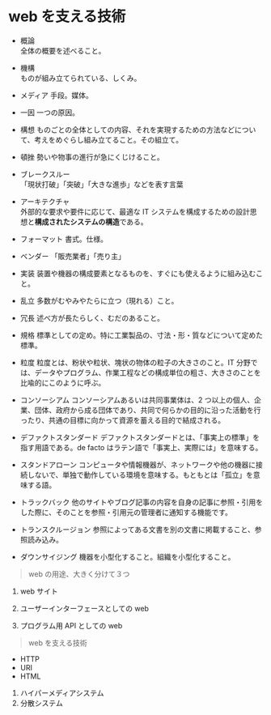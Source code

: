 # web を支える技術

- 概論  
  全体の概要を述べること。

- 機構  
  ものが組み立てられている、しくみ。

- メディア
  手段。媒体。

- 一因
  一つの原因。

- 構想
  ものごとの全体としての内容、それを実現するための方法などについて、考えをめぐらし組み立てること。その組立て。

- 頓挫
  勢いや物事の進行が急にくじけること。

- ブレークスルー  
  「現状打破」「突破」「大きな進歩」などを表す言葉

- アーキテクチャ  
  外部的な要求や要件に応じて、最適な IT システムを構成するための設計思想と**構成されたシステムの構造**である。

- フォーマット
  書式。仕様。

- ベンダー
  「販売業者」「売り主」

- 実装
  装置や機器の構成要素となるものを、すぐにも使えるように組み込むこと。

- 乱立
  多数がむやみやたらに立つ（現れる）こと。

- 冗長
  述べ方が長たらしく、むだのあること。

- 規格
  標準としての定め。特に工業製品の、寸法・形・質などについて定めた標準。

- 粒度
  粒度とは、粉状や粒状、塊状の物体の粒子の大きさのこと。IT 分野では、データやプログラム、作業工程などの構成単位の粗さ、大きさのことを比喩的にこのように呼ぶ。

- コンソーシアム
  コンソーシアムあるいは共同事業体は、2 つ以上の個人、企業、団体、政府から成る団体であり、共同で何らかの目的に沿った活動を行ったり、共通の目標に向かって資源を蓄える目的で結成される。

- デファクトスタンダード
  デファクトスタンダードとは、「事実上の標準」を指す用語である。de facto はラテン語で「事実上、実際には」を意味する。

- スタンドアローン
  コンピュータや情報機器が、ネットワークや他の機器に接続しないで、単独で動作している環境を意味する。もともとは「孤立」を意味する語。

- トラックバック
  他のサイトやブログ記事の内容を自身の記事に参照・引用をした際に、そのことを参照・引用元の管理者に通知する機能です。

- トランスクルージョン
  参照によってある文書を別の文書に掲載すること、参照読み込み。

- ダウンサイジング
  機器を小型化すること。組織を小型化すること。

> web の用途、大きく分けて３つ

1. web サイト

1. ユーザーインターフェースとしての web

1. プログラム用 API としての web

> web を支える技術

- HTTP
- URI
- HTML

1. ハイパーメディアシステム
1. 分散システム
